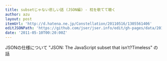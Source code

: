 ```yaml
---
title: subsetじゃない悲しい話 (JSON編) - 枕を欹てて聴く
author: azu
layout: post
itemUrl: 'http://d.hatena.ne.jp/Constellation/20110516/1305561406'
editJSONPath: 'https://github.com/jser/jser.info/edit/gh-pages/data/2011/05/index.json'
date: '2011-05-10T00:20:00Z'
---
```

JSONの仕様について
"JSON: The JavaScript subset that isn’t?Timeless" の話

